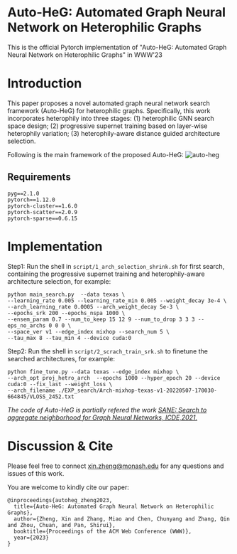 # Auto-HeG: Automated Graph Neural Network on Heterophilic Graphs
This is the official Pytorch implementation of "Auto-HeG: Automated Graph Neural Network on Heterophilic Graphs" in WWW'23

# Introduction

This paper proposes a novel automated graph neural network search framework (Auto-HeG) for heterophilic graphs. 
Specifically, this work incorporates heterophily into three stages:
(1) heterophilic GNN search space design;
(2) progressive supernet training based on layer-wise heterophily variation;
(3) heterophily-aware distance guided architecture selection.

Following is the main framework of the proposed Auto-HeG:
![auto-heg](https://user-images.githubusercontent.com/61812981/218286314-8fb6989d-b7dc-45b2-8948-e5a09ef7e683.png)

## Requirements
```
pyg==2.1.0
pytorch==1.12.0
pytorch-cluster==1.6.0
pytorch-scatter==2.0.9
pytorch-sparse==0.6.15
```

# Implementation

Step1: Run the shell in ```script/1_arch_selection_shrink.sh``` for first search, containing the progressive supernet training and heterophily-aware architecture selection, for example:

```
python main_search.py  --data texas \
--learning_rate 0.005 --learning_rate_min 0.005 --weight_decay 3e-4 \
--arch_learning_rate 0.0005 --arch_weight_decay 5e-3 \
--epochs_srk 200 --epochs_nspa 1000 \
--ensem_param 0.7 --num_to_keep 15 12 9 --num_to_drop 3 3 3 --eps_no_archs 0 0 0 \
--space_ver v1 --edge_index mixhop --search_num 5 \
--tau_max 8 --tau_min 4 --device cuda:0
```

Step2: Run the shell in ```script/2_scrach_train_srk.sh``` to finetune the searched architectures, for example:

```
python fine_tune.py --data texas --edge_index mixhop \
--arch_opt proj_hetro_arch  --epochs 1000 --hyper_epoch 20 --device cuda:0 --fix_last --weight_loss \
--arch_filename ./EXP_search/Arch-mixhop-texas-v1-20220507-170030-664845/VLOSS_2452.txt
```
*The code of Auto-HeG is partially refered the work [SANE: Search to aggregate neighborhood for Graph Neural Networks, ICDE,2021.](https://github.com/AutoML-Research/SANE)*

# Discussion & Cite

Please feel free to connect xin.zheng@monash.edu for any questions and issues of this work. 

You are welcome to kindly cite our paper:
```
@inproceedings{autoheg_zheng2023,
  title={Auto-HeG: Automated Graph Neural Network on Heterophilic Graphs},
  author={Zheng, Xin and Zhang, Miao and Chen, Chunyang and Zhang, Qin and Zhou, Chuan, and Pan, Shirui},
  booktitle={Proceedings of the ACM Web Conference (WWW)},
  year={2023}
}
```

